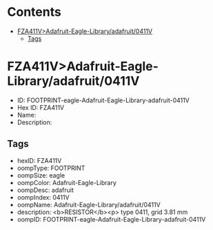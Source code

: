 



Contents
========

* [FZA411V>Adafruit-Eagle-Library/adafruit/0411V](#fza411vadafruit-eagle-libraryadafruit0411v)
	* [Tags](#tags)

# FZA411V>Adafruit-Eagle-Library/adafruit/0411V

- ID: FOOTPRINT-eagle-Adafruit-Eagle-Library-adafruit-0411V
- Hex ID: FZA411V
- Name: 
- Description: 

## Tags

- hexID: FZA411V
- oompType: FOOTPRINT
- oompSize: eagle
- oompColor: Adafruit-Eagle-Library
- oompDesc: adafruit
- oompIndex: 0411V
- oompName: Adafruit-Eagle-Library/adafruit/0411V
- description: &lt;b&gt;RESISTOR&lt;/b&gt;&lt;p&gt;
type 0411, grid 3.81 mm
- oompID: FOOTPRINT-eagle-Adafruit-Eagle-Library-adafruit-0411V

